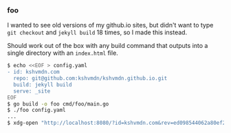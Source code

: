 ### foo

I wanted to see old versions of my github.io sites, but didn't want to type `git checkout` and `jekyll build` 18 times, so I made this instead.

Should work out of the box with any build command that outputs into a single directory with an `index.html` file.

```sh
$ echo <<EOF > config.yaml
- id: kshvmdn.com
  repo: git@github.com:kshvmdn/kshvmdn.github.io.git
  build: jekyll build
  serve: _site
EOF
$ go build -o foo cmd/foo/main.go
$ ./foo config.yaml
...
$ xdg-open "http://localhost:8080/?id=kshvmdn.com&rev=ed098544062a80ef2d8b03ca52f43e43194abb0a"
```
